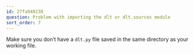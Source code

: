 ```yaml
---
id: 27fa940238
question: Problem with importing the dlt or dlt.sources module
sort_order: 7
---
```


Make sure you don’t have a `dlt.py` file saved in the same directory as your working file.